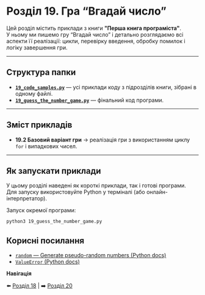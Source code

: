 # Розділ 19. Гра “Вгадай число”

Цей розділ містить приклади з книги **"Перша книга програміста"**.  
У ньому ми пишемо гру “Вгадай число” і детально розглядаємо всі аспекти її реалізації: цикли, перевірку введення, обробку помилок і логіку завершення гри.

---

## Структура папки

- [**`19_code_samples.py`**](./19_code_samples.py) — усі приклади коду з підрозділів книги, зібрані в одному файлі.  
- [**`19_guess_the_number_game.py`**](./19_guess_the_number_game.py) — фінальний код програми.

---

## Зміст прикладів

- **19.2 Базовий варіант гри** → реалізація гри з використанням циклу `for` і випадкових чисел.

---

## Як запускати приклади

У цьому розділі наведені як короткі приклади, так і готові програми.  
Для запуску використовуйте Python у терміналі (або онлайн-інтерпретатор).  

Запуск окремої програми:
```bash
python3 19_guess_the_number_game.py
```

## Корисні посилання

- [`random` — Generate pseudo-random numbers (Python docs)](https://docs.python.org/3/library/random.html)
- [`ValueError` (Python docs)](https://docs.python.org/3/library/exceptions.html#ValueError)

**Навігація**

⬅️ [Розділ 18](../../18/ua) | ➡️ [Розділ 20](../../20/ua)
